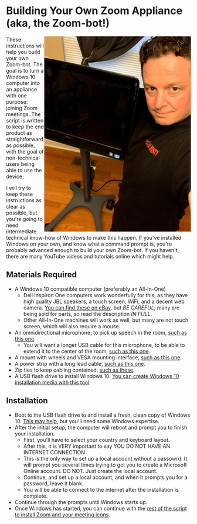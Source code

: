 # Building Your Own Zoom Appliance (aka, the Zoom-bot!)

<img align="right" width="400" src="img/zoom-bot-1.jpg">
These instructions will help you build your own Zoom-bot. The goal is to turn a Windows 10 computer into an appliance with one purpose: joining Zoom meetings. The script is written to keep the end product as straightforward as possible, with the goal of non-technical users being able to use the device.

I will try to keep these instructions as clear as possible, but you're going to need intermediate technical know-how of Windows to make this happen. If you've installed Windows on your own, and know what a command prompt is, you're probably advanced enough to build your own Zoom-bot. If you haven't, there are many YouTube videos and tutorials online which might help.

## Materials Required

* A Windows 10 compatible computer (preferably an All-In-One)
    * Dell Inspiron One computers work wonderfully for this, as they have high quality JBL speakers, a touch screen, WiFi, and a decent web camera. [You can find these on eBay](https://www.ebay.com/sch/i.html?_from=R40&_trksid=p2334524.m570.l1313&_nkw=dell+inspiron+one+%282305%2C2310%2C2320%2C2330%29&_sacat=171957), but *BE CAREFUL*; many are being sold for parts, so read the description *IN FULL*.
    * Other All-In-One machines will work as well, but many are not touch screen, which will also require a mouse.
* An omnidirectional microphone, to pick up speech in the room, [such as this one](https://smile.amazon.com/gp/product/B00N1YPXW2/).
    * You will want a longer USB cable for this microphone, to be able to extend it to the center of the room, [such as this one](https://smile.amazon.com/gp/product/B002KL8N6A/).
* A mount with wheels and VESA mounting interface, [such as this one](https://smile.amazon.com/Rfiver-Rolling-Universal-Display-Trolley/dp/B07JHWCQW5/).
* A power strip with a long lead cable, [such as this one](https://smile.amazon.com/Kensington-Guardian-15-Foot-Protector-K38215NA/dp/B00PBWV6SW/).
* Zip ties to keep cabling contained, [such as these](https://smile.amazon.com/Pounds-Tensile-Strength-Pieces-Karoka/dp/B08K4PTCW1/).
* A USB flash drive to install Windows 10. [You can create Windows 10 installation media with this tool](https://go.microsoft.com/fwlink/?LinkId=691209).

## Installation

* Boot to the USB flash drive to and install a fresh, clean copy of Windows 10. [This may help](https://www.windowscentral.com/how-do-clean-installation-windows-10), but you'll need some Windows expertise.
* After the initial setup, the computer will reboot and prompt you to finish your installation.
    * First, you'll have to select your country and keyboard layout.
    * After this, it is VERY important to say YOU DO NOT HAVE AN INTERNET CONNECTION.
    * This is the only way to set up a local account without a passowrd. It will prompt you several times trying to get you to create a Microsoft Online account. DO NOT. Just create the local account.
    * Continue, and set up a local account, and when it prompts you for a password, leave it blank.
    * You will be able to connect to the internet after the installation is complete.
* Continue through the prompts until Windows starts up.
* Once Windows has started, you can continue with the [rest of the script to install Zoom and your meeting icons](https://github.com/FlipperPA/windows-zoom/blob/main/README.md).
